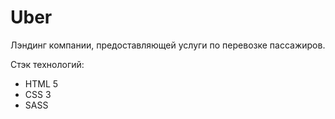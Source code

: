 # Uber

Лэндинг компании, предоставляющей услуги по перевозке пассажиров.

Стэк технологий:
- HTML 5
- CSS 3
- SASS
